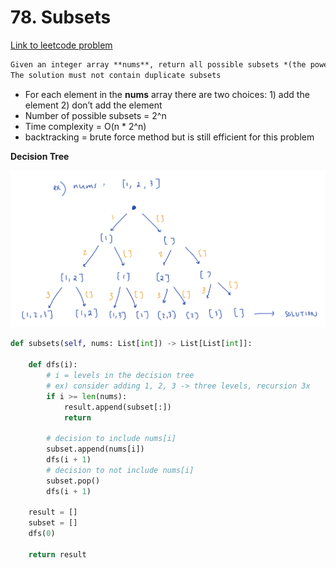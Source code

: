 # 78. Subsets

[Link to leetcode problem](https://leetcode.com/problems/subsets/)

```markdown
Given an integer array **nums**, return all possible subsets *(the power set)* 
The solution must not contain duplicate subsets
```

- For each element in the **nums** array there are two choices: 1) add the element  2) don’t add the element
- Number of possible subsets = 2^n
- Time complexity = O(n * 2^n)
- backtracking = brute force method but is still efficient for this problem

**Decision Tree**

![subsets.jpeg](/images/subsets.jpeg)

```python
def subsets(self, nums: List[int]) -> List[List[int]]:

    def dfs(i):
        # i = levels in the decision tree
        # ex) consider adding 1, 2, 3 -> three levels, recursion 3x
        if i >= len(nums):
            result.append(subset[:])
            return

        # decision to include nums[i]
        subset.append(nums[i])
        dfs(i + 1)
        # decision to not include nums[i]
        subset.pop()
        dfs(i + 1)

    result = []
    subset = []
    dfs(0)
    
    return result
```